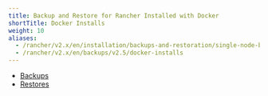 ```yaml
---
title: Backup and Restore for Rancher Installed with Docker
shortTitle: Docker Installs
weight: 10
aliases:
  - /rancher/v2.x/en/installation/backups-and-restoration/single-node-backup-and-restoration/
  - /rancher/v2.x/en/backups/v2.5/docker-installs
---
```


- [Backups](./docker-backups)
- [Restores](./docker-restores)